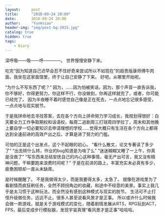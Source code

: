 ```yaml
---
layout:     post
title:      "2018-09-24 20:00"
date:       2018-09-24 20:00
author:     "YunHsiao"
header-img: "img/post-bg-2015.jpg"
catalog: true
hidden: true
tags:
    - Diary
---
```

深呼吸——吸——呼————。
世界慢慢安静下来。

吃完“因为知道自己迟早会忍不住好奇来尝试所以不如现在”的超贵版康师傅牛肉面，我坐在这家面馆里，终于让自己安静了下来。
好吧。从哪里开始呢。

“为什么不写东西了呢？”
因为，……因为怕被笑话，因为，那个声音一直告诉我，你不够好，你得更努力，你这样不行，你没做到，你再这样就完了，或者，你可能已经完了。
因为半夜睡不着时感觉自己像是正在死去，一点点地忘记很多感受，一点点地与现实脱节。

于是我拼命地去寻找答案，去在各个方向上拼命努力学习成长，我规划得很好：白天要全力工作争取期权和话语权，每周二追剧周三打球周四学拉丁，周末和其他晚上要自学一切必要知识去申请理想的学校……觉得大概只有生活在各个方向上都得达到全速前进的高效产出之后，才算是进了努力的门槛。

可怕的正是这个出发点，这个不起眼的初心。
“看什么散文，论文专著读了多少了”
“出去转什么转，作业的bug知道是为啥了么”
“迷迷糊糊又睡了一上午，你真是没救了”
“写东西来总结安抚自己的内心这种事情，毫无产出可言，我又没有精神问题，干嘛要跑来浪费时间呢？”
于是在前进的路上，丰富充实未必真有多少，疲惫困顿却一直从未缺席。

是时候醒醒了。
不是我做得太少，而是我要得太多，太急了。
就像在游戏里为了看剧情而疯狂刷任务，全然不顾拐角边的收藏，和途中不经意的美景。事实上我几乎是太习惯于这种玩法，而全然没有感到这种模式与现实的脱节。
生活可不止打怪升级做任务，远远不止。很多人甚至说看风景才是正事。
所以或许什么时候我会做一款游戏，就是关于游戏模式的变化，随着剧情发展从RTS，RPG玩到ACT，FPS，最后变成步行模拟器，发现宇宙真理“看风景才是正事”哈哈哈。
